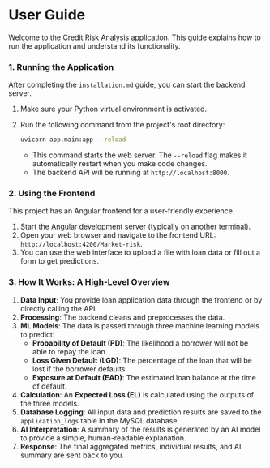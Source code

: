 # User Guide

Welcome to the Credit Risk Analysis application. This guide explains how to run the application and understand its functionality.

### **1. Running the Application**

After completing the `installation.md` guide, you can start the backend server.

1.  Make sure your Python virtual environment is activated.
2.  Run the following command from the project's root directory:

    ```bash
    uvicorn app.main:app --reload
    ```
    * This command starts the web server. The `--reload` flag makes it automatically restart when you make code changes.
    * The backend API will be running at `http://localhost:8000`.

### **2. Using the Frontend**

This project has an Angular frontend for a user-friendly experience.

1.  Start the Angular development server (typically on another terminal).
2.  Open your web browser and navigate to the frontend URL: `http://localhost:4200/Market-risk`.
3.  You can use the web interface to upload a file with loan data or fill out a form to get predictions.

### **3. How It Works: A High-Level Overview**

1.  **Data Input**: You provide loan application data through the frontend or by directly calling the API.
2.  **Processing**: The backend cleans and preprocesses the data.
3.  **ML Models**: The data is passed through three machine learning models to predict:
    * **Probability of Default (PD)**: The likelihood a borrower will not be able to repay the loan.
    * **Loss Given Default (LGD)**: The percentage of the loan that will be lost if the borrower defaults.
    * **Exposure at Default (EAD)**: The estimated loan balance at the time of default.
4.  **Calculation**: An **Expected Loss (EL)** is calculated using the outputs of the three models.
5.  **Database Logging**: All input data and prediction results are saved to the `application_logs` table in the MySQL database.
6.  **AI Interpretation**: A summary of the results is generated by an AI model to provide a simple, human-readable explanation.
7.  **Response**: The final aggregated metrics, individual results, and AI summary are sent back to you.